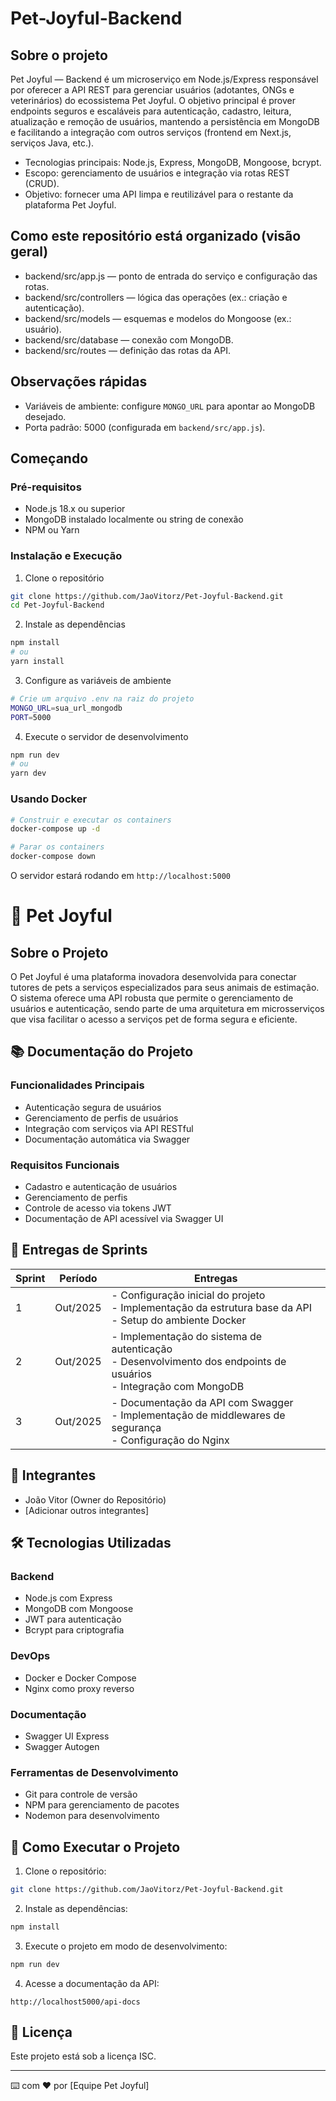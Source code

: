 # Pet-Joyful-Backend

## Sobre o projeto

Pet Joyful — Backend é um microserviço em Node.js/Express responsável por oferecer a API REST para gerenciar usuários (adotantes, ONGs e veterinários) do ecossistema Pet Joyful. O objetivo principal é prover endpoints seguros e escaláveis para autenticação, cadastro, leitura, atualização e remoção de usuários, mantendo a persistência em MongoDB e facilitando a integração com outros serviços (frontend em Next.js, serviços Java, etc.).

- Tecnologias principais: Node.js, Express, MongoDB, Mongoose, bcrypt.
- Escopo: gerenciamento de usuários e integração via rotas REST (CRUD).
- Objetivo: fornecer uma API limpa e reutilizável para o restante da plataforma Pet Joyful.

## Como este repositório está organizado (visão geral)

- backend/src/app.js — ponto de entrada do serviço e configuração das rotas.
- backend/src/controllers — lógica das operações (ex.: criação e autenticação).
- backend/src/models — esquemas e modelos do Mongoose (ex.: usuário).
- backend/src/database — conexão com MongoDB.
- backend/src/routes — definição das rotas da API.

## Observações rápidas

- Variáveis de ambiente: configure `MONGO_URL` para apontar ao MongoDB desejado.
- Porta padrão: 5000 (configurada em `backend/src/app.js`).

## Começando

### Pré-requisitos

- Node.js 18.x ou superior
- MongoDB instalado localmente ou string de conexão
- NPM ou Yarn

### Instalação e Execução

1. Clone o repositório

```bash
git clone https://github.com/JaoVitorz/Pet-Joyful-Backend.git
cd Pet-Joyful-Backend
```

2. Instale as dependências

```bash
npm install
# ou
yarn install
```

3. Configure as variáveis de ambiente

```bash
# Crie um arquivo .env na raiz do projeto
MONGO_URL=sua_url_mongodb
PORT=5000
```

4. Execute o servidor de desenvolvimento

```bash
npm run dev
# ou
yarn dev
```

### Usando Docker

```bash
# Construir e executar os containers
docker-compose up -d

# Parar os containers
docker-compose down
```

O servidor estará rodando em `http://localhost:5000`
# 🐾 Pet Joyful

## Sobre o Projeto
O Pet Joyful é uma plataforma inovadora desenvolvida para conectar tutores de pets a serviços especializados para seus animais de estimação. O sistema oferece uma API robusta que permite o gerenciamento de usuários e autenticação, sendo parte de uma arquitetura em microsserviços que visa facilitar o acesso a serviços pet de forma segura e eficiente.

## 📚 Documentação do Projeto

### Funcionalidades Principais
- Autenticação segura de usuários
- Gerenciamento de perfis de usuários
- Integração com serviços via API RESTful
- Documentação automática via Swagger

### Requisitos Funcionais
- Cadastro e autenticação de usuários
- Gerenciamento de perfis
- Controle de acesso via tokens JWT
- Documentação de API acessível via Swagger UI

## 📅 Entregas de Sprints

| Sprint | Período | Entregas |
|--------|---------|----------|
| 1      | Out/2025| - Configuração inicial do projeto<br>- Implementação da estrutura base da API<br>- Setup do ambiente Docker |
| 2      | Out/2025| - Implementação do sistema de autenticação<br>- Desenvolvimento dos endpoints de usuários<br>- Integração com MongoDB |
| 3      | Out/2025| - Documentação da API com Swagger<br>- Implementação de middlewares de segurança<br>- Configuração do Nginx |

## 👥 Integrantes
- João Vitor (Owner do Repositório)
- [Adicionar outros integrantes]

## 🛠️ Tecnologias Utilizadas

### Backend
- Node.js com Express
- MongoDB com Mongoose
- JWT para autenticação
- Bcrypt para criptografia

### DevOps
- Docker e Docker Compose
- Nginx como proxy reverso

### Documentação
- Swagger UI Express
- Swagger Autogen

### Ferramentas de Desenvolvimento
- Git para controle de versão
- NPM para gerenciamento de pacotes
- Nodemon para desenvolvimento

## 🚀 Como Executar o Projeto

1. Clone o repositório:
```bash
git clone https://github.com/JaoVitorz/Pet-Joyful-Backend.git
```

2. Instale as dependências:
```bash
npm install
```

3. Execute o projeto em modo de desenvolvimento:
```bash
npm run dev
```

4. Acesse a documentação da API:
```
http://localhost5000/api-docs
```

## 📝 Licença
Este projeto está sob a licença ISC.

---

⌨️ com ❤️ por [Equipe Pet Joyful]
